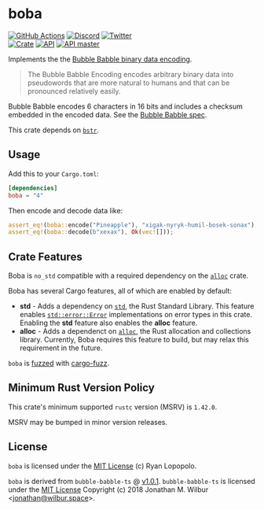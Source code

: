 # boba

[![GitHub Actions](https://github.com/artichoke/boba/workflows/CI/badge.svg)](https://github.com/artichoke/boba/actions)
[![Discord](https://img.shields.io/discord/607683947496734760)](https://discord.gg/QCe2tp2)
[![Twitter](https://img.shields.io/twitter/follow/artichokeruby?label=Follow&style=social)](https://twitter.com/artichokeruby)
<br>
[![Crate](https://img.shields.io/crates/v/boba.svg)](https://crates.io/crates/boba)
[![API](https://docs.rs/boba/badge.svg)](https://docs.rs/boba)
[![API master](https://img.shields.io/badge/docs-master-blue.svg)](https://artichoke.github.io/boba/boba/)

Implements the the
[Bubble Babble binary data encoding](/spec/Bubble_Babble_Encoding.txt).

> The Bubble Babble Encoding encodes arbitrary binary data into pseudowords that
> are more natural to humans and that can be pronounced relatively easily.

Bubble Babble encodes 6 characters in 16 bits and includes a checksum embedded
in the encoded data. See the
[Bubble Babble spec](spec/Bubble_Babble_Encoding.txt).

This crate depends on [`bstr`].

## Usage

Add this to your `Cargo.toml`:

```toml
[dependencies]
boba = "4"
```

Then encode and decode data like:

```rust
assert_eq!(boba::encode("Pineapple"), "xigak-nyryk-humil-bosek-sonax");
assert_eq!(boba::decode(b"xexax"), Ok(vec![]));
```

## Crate Features

Boba is `no_std` compatible with a required dependency on the [`alloc`] crate.

Boba has several Cargo features, all of which are enabled by default:

- **std** - Adds a dependency on [`std`], the Rust Standard Library. This
  feature enables [`std::error::Error`] implementations on error types in this
  crate. Enabling the **std** feature also enables the **alloc** feature.
- **alloc** - Adds a dependenct on [`alloc`], the Rust allocation and
  collections library. Currently, Boba requires this feature to build, but may
  relax this requirement in the future.

`boba` is [fuzzed](fuzz/fuzz_targets) with [cargo-fuzz].

## Minimum Rust Version Policy

This crate's minimum supported `rustc` version (MSRV) is `1.42.0`.

MSRV may be bumped in minor version releases.

## License

`boba` is licensed under the [MIT License](LICENSE) (c) Ryan Lopopolo.

`boba` is derived from `bubble-babble-ts` @
[v1.0.1](https://github.com/JonathanWilbur/bubble-babble-ts/tree/v1.0.1).
`bubble-babble-ts` is licensed under the
[MIT License](https://github.com/JonathanWilbur/bubble-babble-ts/blob/v1.0.1/LICENSE.txt)
Copyright (c) 2018 Jonathan M. Wilbur \<jonathan@wilbur.space\>.

[`bstr`]: https://crates.io/crates/bstr
[`alloc`]: https://doc.rust-lang.org/stable/alloc/index.html
[`std`]: https://doc.rust-lang.org/stable/std/index.html
[`std::error::error`]:
  https://doc.rust-lang.org/stable/std/error/trait.Error.html
[cargo-fuzz]: https://crates.io/crates/cargo-fuzz
